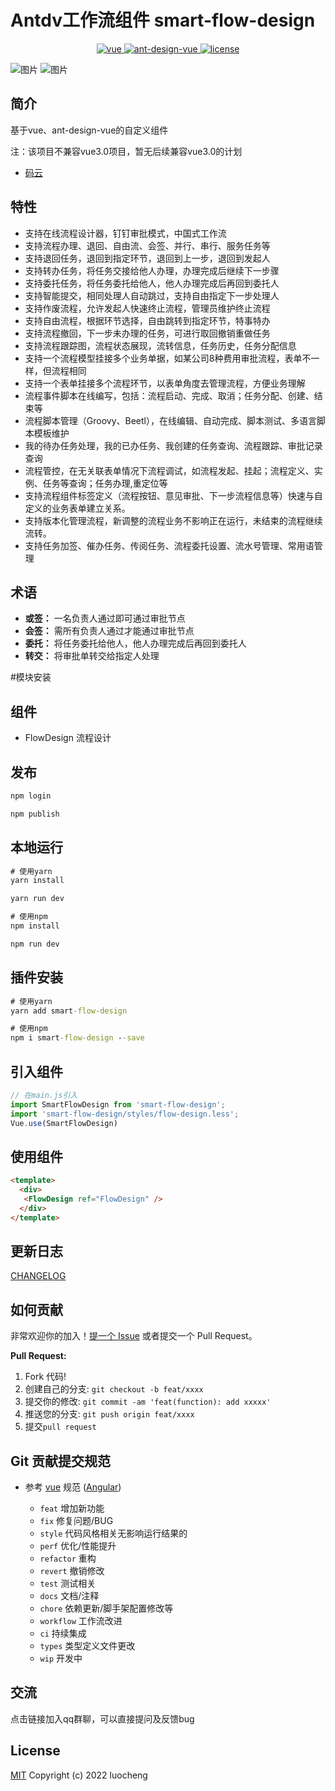 # Antdv工作流组件 smart-flow-design

<p align="center">
  <a href="https://github.com/vuejs/vue">
    <img src="https://img.shields.io/badge/vue-2.6.14-brightgreen.svg" alt="vue">
  </a>
  <a href="https://github.com/vueComponent/ant-design-vue">
    <img src="https://img.shields.io/badge/Ant%20Design%20Vue-1.7.8-blue" alt="ant-design-vue">
  </a>
  <a href="https://gitee.com/crowncloud/smart-flow-design/blob/master/LICENSE">
    <img src="https://img.shields.io/badge/license-Apache-blue" alt="license">
  </a>
</p>

![图片](https://gitee.com/crowncloud/smart-flow-design/raw/master/demo.jpg)
![图片](https://gitee.com/crowncloud/smart-flow-design/raw/master/setting.jpg)


## 简介

基于vue、ant-design-vue的自定义组件

注：该项目不兼容vue3.0项目，暂无后续兼容vue3.0的计划

- [码云](https://gitee.com/crowncloud/smart-flow-design)

## 特性
  - 支持在线流程设计器，钉钉审批模式，中国式工作流
  - 支持流程办理、退回、自由流、会签、并行、串行、服务任务等
  - 支持退回任务，退回到指定环节，退回到上一步，退回到发起人
  - 支持转办任务，将任务交接给他人办理，办理完成后继续下一步骤
  - 支持委托任务，将任务委托给他人，他人办理完成后再回到委托人
  - 支持智能提交，相同处理人自动跳过，支持自由指定下一步处理人
  - 支持作废流程，允许发起人快速终止流程，管理员维护终止流程
  - 支持自由流程，根据环节选择，自由跳转到指定环节，特事特办
  - 支持流程撤回，下一步未办理的任务，可进行取回撤销重做任务
  - 支持流程跟踪图，流程状态展现，流转信息，任务历史，任务分配信息
  - 支持一个流程模型挂接多个业务单据，如某公司8种费用审批流程，表单不一样，但流程相同
  - 支持一个表单挂接多个流程环节，以表单角度去管理流程，方便业务理解
  - 流程事件脚本在线编写，包括：流程启动、完成、取消；任务分配、创建、结束等
  - 流程脚本管理（Groovy、Beetl），在线编辑、自动完成、脚本测试、多语言脚本模板维护
  - 我的待办任务处理，我的已办任务、我创建的任务查询、流程跟踪、审批记录查询
  - 流程管控，在无关联表单情况下流程调试，如流程发起、挂起；流程定义、实例、任务等查询；任务办理,重定位等
  - 支持流程组件标签定义（流程按钮、意见审批、下一步流程信息等）快速与自定义的业务表单建立关系。
  - 支持版本化管理流程，新调整的流程业务不影响正在运行，未结束的流程继续流转。
  - 支持任务加签、催办任务、传阅任务、流程委托设置、流水号管理、常用语管理

## 术语

 - **或签：** 一名负责人通过即可通过审批节点
 - **会签：** 需所有负责人通过才能通过审批节点
 - **委托：** 将任务委托给他人，他人办理完成后再回到委托人
 - **转交：** 将审批单转交给指定人处理

#模块安装

## 组件

- FlowDesign 流程设计

## 发布
``` cmd
npm login

npm publish
```

## 本地运行
```cmd
# 使用yarn 
yarn install

yarn run dev

# 使用npm 
npm install

npm run dev
```

## 插件安装
```cmd
# 使用yarn 
yarn add smart-flow-design

# 使用npm 
npm i smart-flow-design --save
```

## 引入组件
``` javascript
// 在main.js引入
import SmartFlowDesign from 'smart-flow-design';
import 'smart-flow-design/styles/flow-design.less';
Vue.use(SmartFlowDesign)
```

## 使用组件
``` html
<template>
  <div>
   <FlowDesign ref="FlowDesign" />
  </div>
</template>
```

## 更新日志

[CHANGELOG](./CHANGELOG.md)


## 如何贡献

非常欢迎你的加入！[提一个 Issue](https://gitee.com/crowncloud/smart-flow-design/issues/new?issue) 或者提交一个 Pull Request。

**Pull Request:**

1. Fork 代码!
2. 创建自己的分支: `git checkout -b feat/xxxx`
3. 提交你的修改: `git commit -am 'feat(function): add xxxxx'`
4. 推送您的分支: `git push origin feat/xxxx`
5. 提交`pull request`


## Git 贡献提交规范

- 参考 [vue](https://github.com/vuejs/vue/blob/dev/.github/COMMIT_CONVENTION.md) 规范 ([Angular](https://github.com/conventional-changelog/conventional-changelog/tree/master/packages/conventional-changelog-angular))

  - `feat` 增加新功能
  - `fix` 修复问题/BUG
  - `style` 代码风格相关无影响运行结果的
  - `perf` 优化/性能提升
  - `refactor` 重构
  - `revert` 撤销修改
  - `test` 测试相关
  - `docs` 文档/注释
  - `chore` 依赖更新/脚手架配置修改等
  - `workflow` 工作流改进
  - `ci` 持续集成
  - `types` 类型定义文件更改
  - `wip` 开发中


## 交流
点击链接加入qq群聊，可以直接提问及反馈bug


License
---
[MIT](https://gitee.com/crowncloud/smart-flow-design/blob/master/LICENSE)
Copyright (c) 2022 luocheng

